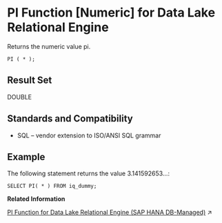 <!-- loioa56ea16284f21015b398e51fb08558f3 -->

# PI Function \[Numeric\] for Data Lake Relational Engine

Returns the numeric value pi.



```
PI ( * );
```



<a name="loioa56ea16284f21015b398e51fb08558f3__PI_returns1"/>

## Result Set

DOUBLE



<a name="loioa56ea16284f21015b398e51fb08558f3__PI_standards1"/>

## Standards and Compatibility

-   SQL – vendor extension to ISO/ANSI SQL grammar



<a name="loioa56ea16284f21015b398e51fb08558f3__PI_example1"/>

## Example

The following statement returns the value 3.141592653…:

```
SELECT PI( * ) FROM iq_dummy;
```

**Related Information**  


[PI Function for Data Lake Relational Engine (SAP HANA DB-Managed)](https://help.sap.com/viewer/a898e08b84f21015969fa437e89860c8/2023_4_QRC/en-US/a00d30617d804ed09f9ea466c20c5b58.html "Returns the numeric value pi.") :arrow_upper_right:

